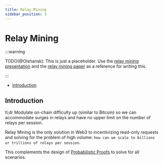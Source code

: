 ```yaml
---
title: Relay Mining
sidebar_position: 3
---
```


# Relay Mining <!-- omit in toc -->

:::warning

TODO(@Olshansk): This is just a placeholder. Use the [relay mining presentation](https://docs.google.com/presentation/d/1xlCGzS_oHXJOzvcu-jHZUfmhD3qeVCzc6SUSJijTuJ4/edit#slide=id.p) and
the [relay mining paper](https://arxiv.org/abs/2305.10672) as a reference for writing this.

:::

- [Introduction](#introduction)

## Introduction

tl;dr Modulate on-chain difficulty up (similar to Bitcoin) so we can accommodate
surges in relays and have no upper limit on the number of relays per session.

Relay Mining is the only solution in Web3 to incentivizing read-only requests
and solving for the problem of high volume: `how can we scale to billions or trillions
of relays per session`.

This complements the design of [Probabilistic Proofs](./probabilistic_proofs.md)
to solve for all scenarios.
